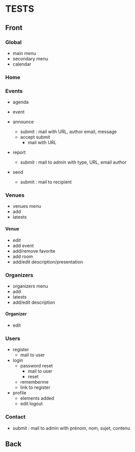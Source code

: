# TESTS

## Front

### Global

- main menu
- secondary menu
- calendar

### Home


### Events

- agenda

- event

- announce
    - submit : mail with URL, author email, message
    - accept submit
        - mail with URL
- report
    - submit : mail to admin with type, URL, email author

- send
    - submit : mail to recipient

### Venues

- venues menu
- add
- latests

#### Venue

- edit
- add event
- add/remove favorite
- add room
- add/edit description/presentation

### Organizers

- organizers menu
- add
- latests
- add/edit description

#### Organizer

- edit

### Users

- register
    - mail to user
- login
    - password reset
        - mail to user
        - reset
    - rememberme
    - link to register
- profile
    - elements added
    - edit
logout

### Contact

- submit : mail to admin with prénom, nom, sujet, contenu

## Back